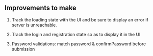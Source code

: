 ## Improvements to make

1. Track the loading state with the UI and be sure to display an error if server is unreachable.

2. Track the login and registration state so as to display it in the UI

3. Password validations: match password & confirmPassword before submission